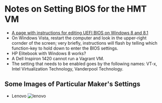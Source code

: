 # Notes on Setting BIOS for the HMT VM

- [A page with instructions for editing UEFI BIOS on Windows 8 and 8.1](http://acer.custhelp.com/app/answers/detail/a_id/27103/~/accessing-the-uefi-(bios)-setup-on-a-windows-8-%2F-8.1-system)
- On Windows Vista, restart the computer and look in the upper-right cornder of the screen; very briefly, instructions will flash by telling which function-key to hold down to enter the BIOS settings.
- HP Elitebook with Windows 8 works?
- A Dell Inspiron 1420 cannot run a Vagrant VM.
- The setting that needs to be enabled goes by the following names: VT-x, Intel Virtualization Technology, Vanderpool Technology.

## Some Images of Particular Maker's Settings

- Lenovo ![lenovo](bios-pics/lenovo_bios.jpg)
